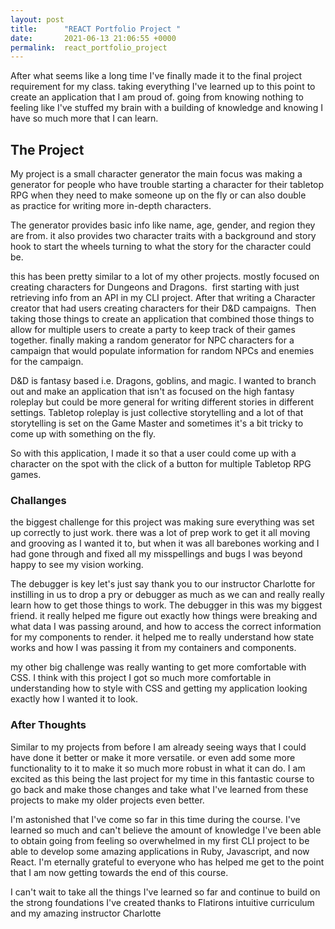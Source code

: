 ```yaml
---
layout: post
title:      "REACT Portfolio Project "
date:       2021-06-13 21:06:55 +0000
permalink:  react_portfolio_project
---
```



After what seems like a long time I've finally made it to the final project requirement for my class. taking everything I've learned up to this point to create an application that I am proud of. going from knowing nothing to feeling like I've stuffed my brain with a building of knowledge and knowing I have so much more that I can learn.

## The Project
My project is a small character generator the main focus was making a generator for people who have trouble starting a character for their tabletop RPG when they need to make someone up on the fly or can also double as practice for writing more in-depth characters. 

The generator provides basic info like name, age, gender, and region they are from. it also provides two character traits with a background and story hook to start the wheels turning to what the story for the character could be.

this has been pretty similar to a lot of my other projects. mostly focused on creating characters for Dungeons and Dragons.  first starting with just retrieving info from an API in my CLI project. After that writing a Character creator that had users creating characters for their D&D campaigns.  Then taking those things to create an application that combined those things to allow for multiple users to create a party to keep track of their games together. finally making a random generator for NPC characters for a campaign that would populate information for random NPCs and enemies for the campaign. 

D&D is fantasy based i.e. Dragons, goblins, and magic. I wanted to branch out and make an application that isn't as focused on the high fantasy roleplay but could be more general for writing different stories in different settings. Tabletop roleplay is just collective storytelling and a lot of that storytelling is set on the Game Master and sometimes it's a bit tricky to come up with something on the fly. 

So with this application, I made it so that a user could come up with a character on the spot with the click of a button for multiple Tabletop RPG games.

### Challanges

the biggest challenge for this project was making sure everything was set up correctly to just work. there was a lot of prep work to get it all moving and grooving as I wanted it to, but when it was all barebones working and I had gone through and fixed all my misspellings and bugs I was beyond happy to see my vision working. 

The debugger is key let's just say thank you to our instructor Charlotte for instilling in us to drop a pry or debugger as much as we can and really really learn how to get those things to work. The debugger in this was my biggest friend. it really helped me figure out exactly how things were breaking and what data I was passing around, and how to access the correct information for my components to render. it helped me to really understand how state works and how I was passing it from my containers and components.

my other big challenge was really wanting to get more comfortable with CSS. I think with this project I got so much more comfortable in understanding how to style with CSS and getting my application looking exactly how I wanted it to look.

### After Thoughts

Similar to my projects from before I am already seeing ways that I could have done it better or make it more versatile. or even add some more functionality to it to make it so much more robust in what it can do. I am excited as this being the last project for my time in this fantastic course to go back and make those changes and take what I've learned from these projects to make my older projects even better.

I'm astonished that I've come so far in this time during the course. I've learned so much and can't believe the amount of knowledge I've been able to obtain going from feeling so overwhelmed in my first CLI project to be able to develop some amazing applications in Ruby, Javascript, and now React. I'm eternally grateful to everyone who has helped me get to the point that I am now getting towards the end of this course.

I can't wait to take all the things I've learned so far and continue to build on the strong foundations I've created thanks to Flatirons intuitive curriculum and my amazing instructor Charlotte



